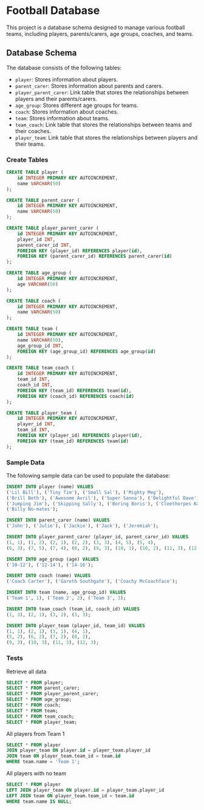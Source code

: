 # Football Database

This project is a database schema designed to manage various football teams, including players, parents/carers, age groups, coaches, and teams.

## Database Schema

The database consists of the following tables:

- `player`: Stores information about players.
- `parent_carer`: Stores information about parents and carers.
- `player_parent_carer`: Link table that stores the relationships between players and their parents/carers.
- `age_group`: Stores different age groups for teams.
- `coach`: Stores information about coaches.
- `team`: Stores information about teams.
- `team_coach`: Link table that stores the relationships between teams and their coaches.
- `player_team`: Link table that stores the relationships between players and their teams.
  
### Create Tables
```sql
CREATE TABLE player (
    id INTEGER PRIMARY KEY AUTOINCREMENT,
    name VARCHAR(50)
);

CREATE TABLE parent_carer (
    id INTEGER PRIMARY KEY AUTOINCREMENT,
    name VARCHAR(50)
);

CREATE TABLE player_parent_carer (
    id INTEGER PRIMARY KEY AUTOINCREMENT,
    player_id INT,
    parent_carer_id INT,
    FOREIGN KEY (player_id) REFERENCES player(id),
    FOREIGN KEY (parent_carer_id) REFERENCES parent_carer(id)
);

CREATE TABLE age_group (
    id INTEGER PRIMARY KEY AUTOINCREMENT,
    age VARCHAR(50)
);

CREATE TABLE coach (
    id INTEGER PRIMARY KEY AUTOINCREMENT,
    name VARCHAR(50)
);

CREATE TABLE team (
    id INTEGER PRIMARY KEY AUTOINCREMENT,
    name VARCHAR(50),
    age_group_id INT,
    FOREIGN KEY (age_group_id) REFERENCES age_group(id)
);

CREATE TABLE team_coach (
    id INTEGER PRIMARY KEY AUTOINCREMENT,
    team_id INT,
    coach_id INT,
    FOREIGN KEY (team_id) REFERENCES team(id),
    FOREIGN KEY (coach_id) REFERENCES coach(id)
);

CREATE TABLE player_team (
    id INTEGER PRIMARY KEY AUTOINCREMENT,
    player_id INT,
    team_id INT,
    FOREIGN KEY (player_id) REFERENCES player(id),
    FOREIGN KEY (team_id) REFERENCES team(id)
);
```

### Sample Data

The following sample data can be used to populate the database:

```sql
INSERT INTO player (name) VALUES 
('Lil Bill'), ('Tiny Tim'), ('Small Sal'), ('Mighty Meg'),
('Brill Beth'), ('Awesome Avril'), ('Super Sanna'), ('Delightful Dave'),
('Jumping Jim'), ('Skipping Sally'), ('Boring Boris'), ('Cleethorpes Kate'),
('Billy No-mates');

INSERT INTO parent_carer (name) VALUES 
('John'), ('Julie'), ('Jackie'), ('Jack'), ('Jeremiah');

INSERT INTO player_parent_carer (player_id, parent_carer_id) VALUES 
(1, 1), (1, 2), (2, 1), (2, 2), (3, 3), (4, 5), (5, 4),
(6, 3), (7, 5), (7, 4), (8, 2), (9, 3), (10, 1), (10, 2), (11, 3), (12, 5);

INSERT INTO age_group (age) VALUES 
('10-12'), ('12-14'), ('14-16');

INSERT INTO coach (name) VALUES 
('Coach Carter'), ('Gareth Southgate'), ('Coachy McCoachface');

INSERT INTO team (name, age_group_id) VALUES 
('Team 1', 1), ('Team 2', 2), ('Team 3', 3);

INSERT INTO team_coach (team_id, coach_id) VALUES 
(1, 3), (2, 1), (3, 2), (3, 3);

INSERT INTO player_team (player_id, team_id) VALUES 
(1, 1), (2, 1), (3, 1), (4, 1),
(5, 2), (6, 2), (7, 2), (8, 2),
(9, 3), (10, 3), (11, 3), (12, 3);
```

### Tests

Retrieve all data
```sql
SELECT * FROM player;
SELECT * FROM parent_carer;
SELECT * FROM player_parent_carer;
SELECT * FROM age_group;
SELECT * FROM coach;
SELECT * FROM team;
SELECT * FROM team_coach;
SELECT * FROM player_team;
```

All players from Team 1
```sql
SELECT * FROM player
JOIN player_team ON player.id = player_team.player_id
JOIN team ON player_team.team_id = team.id
WHERE team.name = 'Team 1';
```

All players with no team
```sql
SELECT * FROM player
LEFT JOIN player_team ON player.id = player_team.player_id
LEFT JOIN team ON player_team.team_id = team.id
WHERE team.name IS NULL;
```


